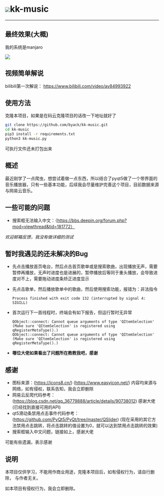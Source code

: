 # ![](https://pic.downk.cc/item/5e2ab4fc2fb38b8c3c5fa4ee.jpg)kk-music

---

## 最终效果(大概)

我的系统是manjaro

![](https://pic.downk.cc/item/5e3fe9462fb38b8c3c5287c7.png)

## 视频简单解说

bilibili第一次解说： https://www.bilibili.com/video/av84993922 

## 使用方法

克隆本项目，如果是在码云克隆项目的话改一下地址就好了

```bash
git clone https://github.com/byack/kk-music.git
cd kk-music
pip3 install -r requirements.txt
python3 kk-music.py
```

可执行文件还未打包出来

## 概述

最近刚学了一点爬虫，想尝试着做一点东西，所以结合了pyqt5做了一个带界面的音乐播放器，只有一些基本功能，后续我会尽量维护完善这个项目，目前数据来源与网易云音乐。

## 一些可能的问题

+ 搜索框无法输入中文：（https://bbs.deepin.org/forum.php?mod=viewthread&tid=181772）

*欢迎邮箱反馈，我没有做详细的测试*

## 暂时我遇见的还未解决的Bug

+ 先点击播放首页电台，然后点击首页歌单或是搜索歌曲，出现播放无声，需要暂停再播放，无声时进度也是进展的，暂停播放后等同于重头播放，会导致进度对不上，需要拖动进度条矫正进度显示

+ 先点击歌单，然后播放歌单中的歌曲，然后使用搜索功能，报错为：非法指令

    ```
    Process finished with exit code 132 (interrupted by signal 4: SIGILL)
    ```

+ 首次运行下一首线程时，终端会有如下报告，但运行暂时无异常

    ```
    QObject::connect: Cannot queue arguments of type 'QItemSelection'
    (Make sure 'QItemSelection' is registered using qRegisterMetaType().)
    QObject::connect: Cannot queue arguments of type 'QItemSelection'
    (Make sure 'QItemSelection' is registered using qRegisterMetaType().)
    ```

+ **哪位大佬如果看出了问题所在教教我吧，感谢**

## 感谢

+ 图标来源：(https://icons8.cn/) (https://www.easyicon.net/) 内容均来源与网络，如有侵权，联系告知，我会立即删除
+ 网易云反爬代码参考：(https://blog.csdn.net/qq_36779888/article/details/90738012) 感谢大佬 (已经找到直接可用的API)
+ qt5滑动条禁用点击事件代码参考：(https://github.com/PyQt5/PyQt/tree/master/QSlider) (现在采用的其它方法禁用点击跳转，将点击跳转的值设置为0，就可以达到禁用点击跳转的效果)
+ 搜索框输入中文问题，链接如上，感谢大佬

可能有些遗漏，表示感谢

## 说明

本项目仅供学习，不能用作商业用途，克隆本项目后，如有侵权行为，请自行删除， 与作者无关。

如本项目有侵权行为，我会立即删除。